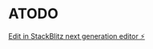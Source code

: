 # ATODO

[Edit in StackBlitz next generation editor ⚡️](https://stackblitz.com/~/github.com/ravindranantony/ATODO)